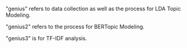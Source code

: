 "genius" refers to data collection as well as the process for LDA Topic Modeling. 

"genius2" refers to the process for BERTopic Modeling. 

"genius3" is for TF-IDF analysis.
